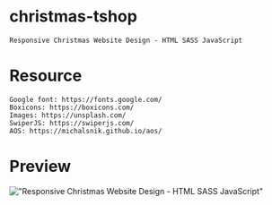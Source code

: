 
# christmas-tshop

    Responsive Christmas Website Design - HTML SASS JavaScript

# Resource

    Google font: https://fonts.google.com/
    Boxicons: https://boxicons.com/
    Images: https://unsplash.com/
    SwiperJS: https://swiperjs.com/
    AOS: https://michalsnik.github.io/aos/

# Preview

!["Responsive Christmas Website Design - HTML SASS JavaScript"](https://user-images.githubusercontent.com/67447840/147321351-f5d217b6-dc18-4147-ab12-ae60be32849e.jpg "Responsive Christmas Website Design - HTML SASS JavaScript")
